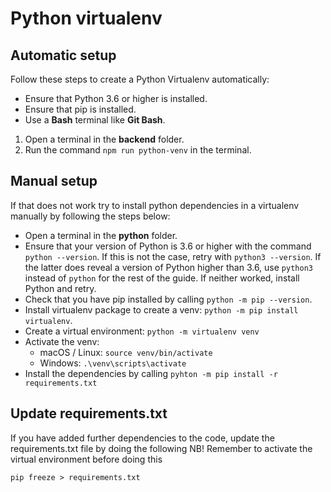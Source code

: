 # Python virtualenv

## Automatic setup

Follow these steps to create a Python Virtualenv automatically:

- Ensure that Python 3.6 or higher is installed.
- Ensure that pip is installed.
- Use a **Bash** terminal like **Git Bash**.

1. Open a terminal in the **backend** folder.
1. Run the command `npm run python-venv` in the terminal.

## Manual setup

If that does not work try to install python dependencies in a virtualenv manually by following the steps below:

- Open a terminal in the **python** folder.
- Ensure that your version of Python is 3.6 or higher with the command `python --version`. If this is not the case, retry with `python3 --version`. If the latter does reveal a version of Python higher than 3.6, use `python3` instead of `python` for the rest of the guide. If neither worked, install Python and retry.
- Check that you have pip installed by calling `python -m pip --version`.
- Install virtualenv package to create a venv: `python -m pip install virtualenv`.
- Create a virtual environment: `python -m virtualenv venv`
- Activate the venv:
  - macOS / Linux: `source venv/bin/activate`
  - Windows: `.\venv\scripts\activate`
- Install the dependencies by calling `pyhton -m pip install -r requirements.txt `

## Update requirements.txt

If you have added further dependencies to the code, update the requirements.txt file by doing the following
NB! Remember to activate the virtual environment before doing this

```console
pip freeze > requirements.txt
```
